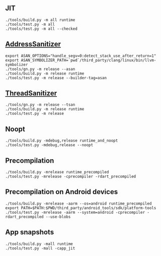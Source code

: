 ## JIT

```
./tools/build.py -m all runtime
./tools/test.py -m all
./tools/test.py -m all --checked
```

## [AddressSanitizer](https://github.com/google/sanitizers/wiki/AddressSanitizer)

```
export ASAN_OPTIONS="handle_segv=0:detect_stack_use_after_return=1"
export ASAN_SYMBOLIZER_PATH=`pwd`/third_party/clang/linux/bin/llvm-symbolizer
./tools/gn.py -m release --asan
./tools/build.py -m release runtime
./tools/test.py -m release --builder-tag=asan
```

## [ThreadSanitizer](https://github.com/google/sanitizers/wiki/ThreadSanitizerCppManual)

```
./tools/gn.py -m release --tsan
./tools/build.py -m release runtime
./tools/test.py -m release
```

## Noopt

```
./tools/build.py -mdebug,release runtime_and_noopt
./tools/test.py -mdebug,release --noopt
```

## Precompilation

```
./tools/build.py -mrelease runtime_precompiled
./tools/test.py -mrelease -cprecompiler -rdart_precompiled
```

## Precompilation on Android devices
```
./tools/build.py -mrelease -aarm --os=android runtime_precompiled
export PATH=$PATH:$PWD/third_party/android_tools/sdk/platform-tools
./tools/test.py -mrelease -aarm --system=android -cprecompiler -rdart_precompiled --use-blobs
```

## App snapshots

```
./tools/build.py -mall runtime
./tools/test.py -mall -capp_jit
```

